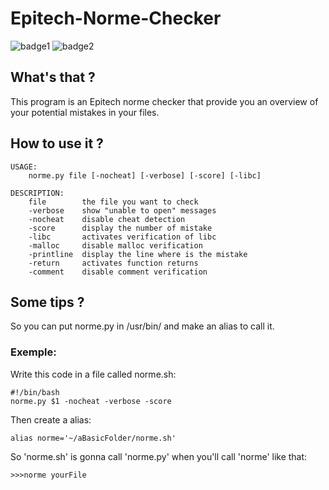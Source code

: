 # Epitech-Norme-Checker
![badge1](https://img.shields.io/badge/license-MIT-brightgreen.svg)
![badge2](https://img.shields.io/badge/language-Python-01B0F0.svg)
## What's that ?
This program is an Epitech norme checker that provide you an overview of your potential mistakes in your files.
## How to use it ?
```
USAGE:
    norme.py file [-nocheat] [-verbose] [-score] [-libc]

DESCRIPTION:
    file        the file you want to check
    -verbose    show "unable to open" messages
    -nocheat    disable cheat detection
    -score      display the number of mistake
    -libc       activates verification of libc
    -malloc     disable malloc verification
    -printline  display the line where is the mistake
    -return     activates function returns
    -comment    disable comment verification
```
## Some tips ?

So you can put norme.py in /usr/bin/ and make an alias to call it.
### Exemple:

Write this code in a file called norme.sh:
```
#!/bin/bash
norme.py $1 -nocheat -verbose -score
```
Then create a alias:
```
alias norme='~/aBasicFolder/norme.sh'
```
So 'norme.sh' is gonna call 'norme.py' when you'll call 'norme' like that:
```
>>>norme yourFile
```
